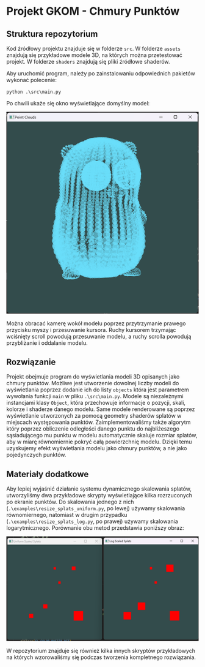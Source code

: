 # Projekt GKOM - Chmury Punktów

## Struktura repozytorium

Kod źródłowy projektu znajduje się w folderze `src`. W folderze `assets` znajdują się przykładowe modele 3D, na których można przetestować projekt. W folderze `shaders` znajdują się pliki źródłowe shaderów.

Aby uruchomić program, należy po zainstalowaniu odpowiednich pakietów wykonać polecenie:

```
python .\src\main.py
```

Po chwili ukaże się okno wyświetlające domyślny model:

![Interfejs programu](.\images\viewport.png)

Można obracać kamerę wokół modelu poprzez przytrzymanie prawego przycisku myszy i przesuwanie kursora. Ruchy kursorem trzymając wciśnięty scroll powodują przesuwanie modelu, a ruchy scrolla powodują przybliżanie i oddalanie modelu.

## Rozwiązanie 

Projekt obejmuje program do wyświetlania modeli 3D opisanych jako chmury punktów. Możliwe jest utworzenie dowolnej liczby modeli do wyświetlania poprzez dodanie ich do listy `objects` która jest parametrem wywołania funkcji `main` w pliku `.\src\main.py`. Modele są niezależnymi instancjami klasy `Object`, która przechowuje informacje o pozycji, skali, kolorze i shaderze danego modelu. Same modele renderowane są poprzez wyświetlanie utworzonych za pomocą geometry shaderów splatów w miejscach występowania punktów. Zaimplementowaliśmy także algorytm który poprzez obliczenie odległości danego punktu do najbliżeszego sąsiadującego mu punktu w modelu automatycznie skaluje rozmiar splatów, aby w miarę równomiernie pokryć całą powierzchnię modelu. Dzięki temu uzyskujemy efekt wyświetlania modelu jako chmury punktów, a nie jako pojedynczych punktów.

## Materiały dodatkowe

Aby lepiej wyjaśnić działanie systemu dynamicznego skalowania splatów, utworzyliśmy dwa przykładowe skrypty wyświetlające kilka rozrzuconych po ekranie punktów. Do skalowania jednego z nich (`.\examples\resize_splats_uniform.py`, po lewej) używamy skalowania równomiernego, natomiast w drugim przypadku (`.\examples\resize_splats_log.py`, po prawej) używamy skalowania logarytmicznego. Porównanie obu metod przedstawia poniższy obraz:

![Porównanie metod skalowania](.\images\resizing_comp.png)

W repozytorium znajduje się również kilka innych skryptów przykładowych na których wzorowaliśmy się podczas tworzenia kompletnego rozwiązania.
